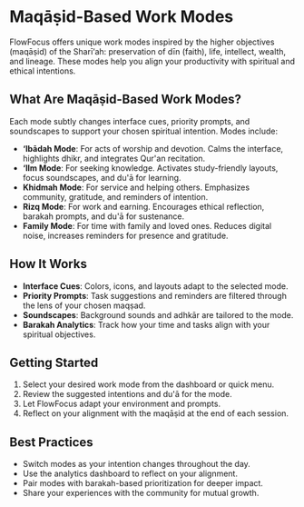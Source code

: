 # Maqāṣid-Based Work Modes

FlowFocus offers unique work modes inspired by the higher objectives (maqāṣid) of the Sharī‘ah: preservation of dīn (faith), life, intellect, wealth, and lineage. These modes help you align your productivity with spiritual and ethical intentions.

## What Are Maqāṣid-Based Work Modes?

Each mode subtly changes interface cues, priority prompts, and soundscapes to support your chosen spiritual intention. Modes include:

- **‘Ibādah Mode**: For acts of worship and devotion. Calms the interface, highlights dhikr, and integrates Qur'an recitation.
- **‘Ilm Mode**: For seeking knowledge. Activates study-friendly layouts, focus soundscapes, and du'ā for learning.
- **Khidmah Mode**: For service and helping others. Emphasizes community, gratitude, and reminders of intention.
- **Rizq Mode**: For work and earning. Encourages ethical reflection, barakah prompts, and du'ā for sustenance.
- **Family Mode**: For time with family and loved ones. Reduces digital noise, increases reminders for presence and gratitude.

## How It Works

- **Interface Cues**: Colors, icons, and layouts adapt to the selected mode.
- **Priority Prompts**: Task suggestions and reminders are filtered through the lens of your chosen maqṣad.
- **Soundscapes**: Background sounds and adhkār are tailored to the mode.
- **Barakah Analytics**: Track how your time and tasks align with your spiritual objectives.

## Getting Started

1. Select your desired work mode from the dashboard or quick menu.
2. Review the suggested intentions and du'ā for the mode.
3. Let FlowFocus adapt your environment and prompts.
4. Reflect on your alignment with the maqāṣid at the end of each session.

## Best Practices

- Switch modes as your intention changes throughout the day.
- Use the analytics dashboard to reflect on your alignment.
- Pair modes with barakah-based prioritization for deeper impact.
- Share your experiences with the community for mutual growth. 